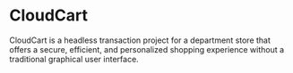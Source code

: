 # CloudCart
CloudCart is a headless transaction project for a department store that offers a secure, efficient, and personalized shopping experience without a traditional graphical user interface.
